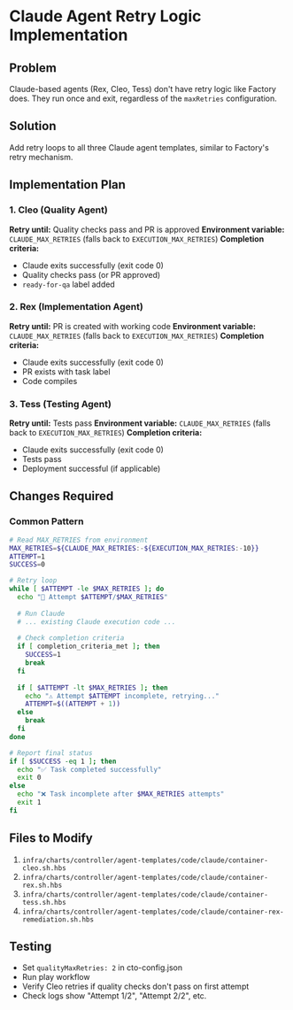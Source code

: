 # Claude Agent Retry Logic Implementation

## Problem
Claude-based agents (Rex, Cleo, Tess) don't have retry logic like Factory does. They run once and exit, regardless of the `maxRetries` configuration.

## Solution
Add retry loops to all three Claude agent templates, similar to Factory's retry mechanism.

## Implementation Plan

### 1. Cleo (Quality Agent)
**Retry until:** Quality checks pass and PR is approved
**Environment variable:** `CLAUDE_MAX_RETRIES` (falls back to `EXECUTION_MAX_RETRIES`)
**Completion criteria:**
- Claude exits successfully (exit code 0)
- Quality checks pass (or PR approved)
- `ready-for-qa` label added

### 2. Rex (Implementation Agent)
**Retry until:** PR is created with working code
**Environment variable:** `CLAUDE_MAX_RETRIES` (falls back to `EXECUTION_MAX_RETRIES`)
**Completion criteria:**
- Claude exits successfully (exit code 0)
- PR exists with task label
- Code compiles

### 3. Tess (Testing Agent)
**Retry until:** Tests pass
**Environment variable:** `CLAUDE_MAX_RETRIES` (falls back to `EXECUTION_MAX_RETRIES`)
**Completion criteria:**
- Claude exits successfully (exit code 0)
- Tests pass
- Deployment successful (if applicable)

## Changes Required

### Common Pattern
```bash
# Read MAX_RETRIES from environment
MAX_RETRIES=${CLAUDE_MAX_RETRIES:-${EXECUTION_MAX_RETRIES:-10}}
ATTEMPT=1
SUCCESS=0

# Retry loop
while [ $ATTEMPT -le $MAX_RETRIES ]; do
  echo "🚀 Attempt $ATTEMPT/$MAX_RETRIES"
  
  # Run Claude
  # ... existing Claude execution code ...
  
  # Check completion criteria
  if [ completion_criteria_met ]; then
    SUCCESS=1
    break
  fi
  
  if [ $ATTEMPT -lt $MAX_RETRIES ]; then
    echo "⚠️ Attempt $ATTEMPT incomplete, retrying..."
    ATTEMPT=$((ATTEMPT + 1))
  else
    break
  fi
done

# Report final status
if [ $SUCCESS -eq 1 ]; then
  echo "✅ Task completed successfully"
  exit 0
else
  echo "❌ Task incomplete after $MAX_RETRIES attempts"
  exit 1
fi
```

## Files to Modify
1. `infra/charts/controller/agent-templates/code/claude/container-cleo.sh.hbs`
2. `infra/charts/controller/agent-templates/code/claude/container-rex.sh.hbs`
3. `infra/charts/controller/agent-templates/code/claude/container-tess.sh.hbs`
4. `infra/charts/controller/agent-templates/code/claude/container-rex-remediation.sh.hbs`

## Testing
- Set `qualityMaxRetries: 2` in cto-config.json
- Run play workflow
- Verify Cleo retries if quality checks don't pass on first attempt
- Check logs show "Attempt 1/2", "Attempt 2/2", etc.

